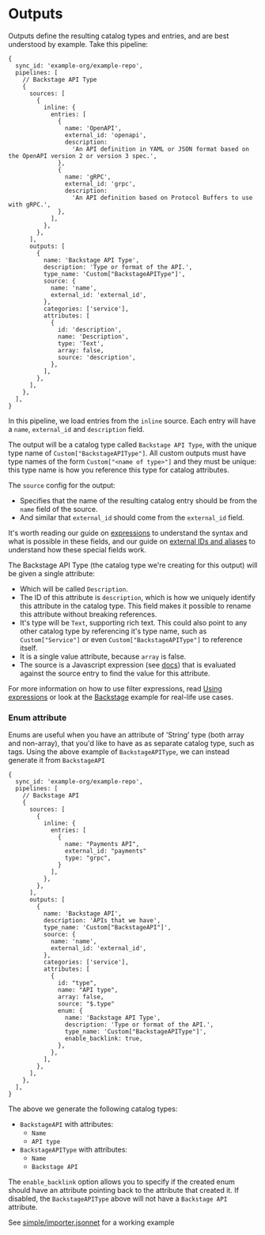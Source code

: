 # Outputs

Outputs define the resulting catalog types and entries, and are best understood
by example. Take this pipeline:

```jsonnet
{
  sync_id: 'example-org/example-repo',
  pipelines: [
    // Backstage API Type
    {
      sources: [
        {
          inline: {
            entries: [
              {
                name: 'OpenAPI',
                external_id: 'openapi',
                description:
                  'An API definition in YAML or JSON format based on the OpenAPI version 2 or version 3 spec.',
              },
              {
                name: 'gRPC',
                external_id: 'grpc',
                description:
                  'An API definition based on Protocol Buffers to use with gRPC.',
              },
            ],
          },
        },
      ],
      outputs: [
        {
          name: 'Backstage API Type',
          description: 'Type or format of the API.',
          type_name: 'Custom["BackstageAPIType"]',
          source: {
            name: 'name',
            external_id: 'external_id',
          },
          categories: ['service'],
          attributes: [
            {
              id: 'description',
              name: 'Description',
              type: 'Text',
              array: false,
              source: 'description',
            },
          ],
        },
      ],
    },
  ],
}
```

In this pipeline, we load entries from the `inline` source. Each entry will have
a `name`, `external_id` and `description` field.

The output will be a catalog type called `Backstage API Type`, with the unique
type name of `Custom["BackstageAPIType"]`. All custom outputs must have type
names of the form `Custom["<name of type>"]` and they must be unique: this type
name is how you reference this type for catalog attributes.

The `source` config for the output:

- Specifies that the name of the resulting catalog entry should be from the
  `name` field of the source.
- And similar that `external_id` should come from the `external_id` field.

It's worth reading our guide on [expressions](expressions.md) to understand the
syntax and what is possible in these fields, and our guide on [external IDs and
aliases](aliases-and-external-ids.md) to understand how these special fields
work.

The Backstage API Type (the catalog type we're creating for this output) will be
given a single attribute:

- Which will be called `Description`.
- The ID of this attribute is `description`, which is how we uniquely identify
  this attribute in the catalog type. This field makes it possible to rename
  this attribute without breaking references.
- It's type will be `Text`, supporting rich text. This could also point to any
  other catalog type by referencing it's type name, such as `Custom["Service"]`
  or even `Custom["BackstageAPIType"]` to reference itself.
- It is a single value attribute, because `array` is false.
- The source is a Javascript expression (see [docs](expressions.md)) that is evaluated
  against the source entry to find the value for this attribute.

For more information on how to use filter expressions, read [Using
expressions](expressions.md) or look at the [Backstage](backstage) example for
real-life use cases.

### Enum attribute

Enums are useful when you have an attribute of 'String' type (both array and non-array), that you'd like to have as as separate catalog type, such as tags. Using the above example of `BackstageAPIType`, we can instead generate it from `BackstageAPI`

```jsonnet
{
  sync_id: 'example-org/example-repo',
  pipelines: [
    // Backstage API
    {
      sources: [
        {
          inline: {
            entries: [
              {
                name: "Payments API",
                external_id: "payments"
                type: "grpc",
              }
            ],
          },
        },
      ],
      outputs: [
        {
          name: 'Backstage API',
          description: 'APIs that we have',
          type_name: 'Custom["BackstageAPI"]',
          source: {
            name: 'name',
            external_id: 'external_id',
          },
          categories: ['service'],
          attributes: [
            {
              id: "type",
              name: "API type",
              array: false,
              source: "$.type"
              enum: {
                name: 'Backstage API Type',
                description: 'Type or format of the API.',
                type_name: 'Custom["BackstageAPIType"]',
                enable_backlink: true,
              },
            },
          ],
        },
      ],
    },
  ],
}
```

The above we generate the following catalog types:

- `BackstageAPI` with attributes:
  - `Name`
  - `API type`
- `BackstageAPIType` with attributes:
  - `Name`
  - `Backstage API`

The `enable_backlink` option allows you to specify if the created enum should have an attribute pointing back to the 
attribute that created it. If disabled, the `BackstageAPIType` above will not have a `Backstage API` attribute.


See [simple/importer.jsonnet](https://github.com/incident-io/catalog-importer/blob/bbb659c312af7c45a626a68643e1cd4e890376d5/docs/simple/importer.jsonnet#L161-L166) for a working example